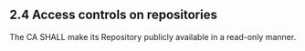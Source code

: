 ## 2.4 Access controls on repositories

The CA SHALL make its Repository publicly available in a read-only manner.

